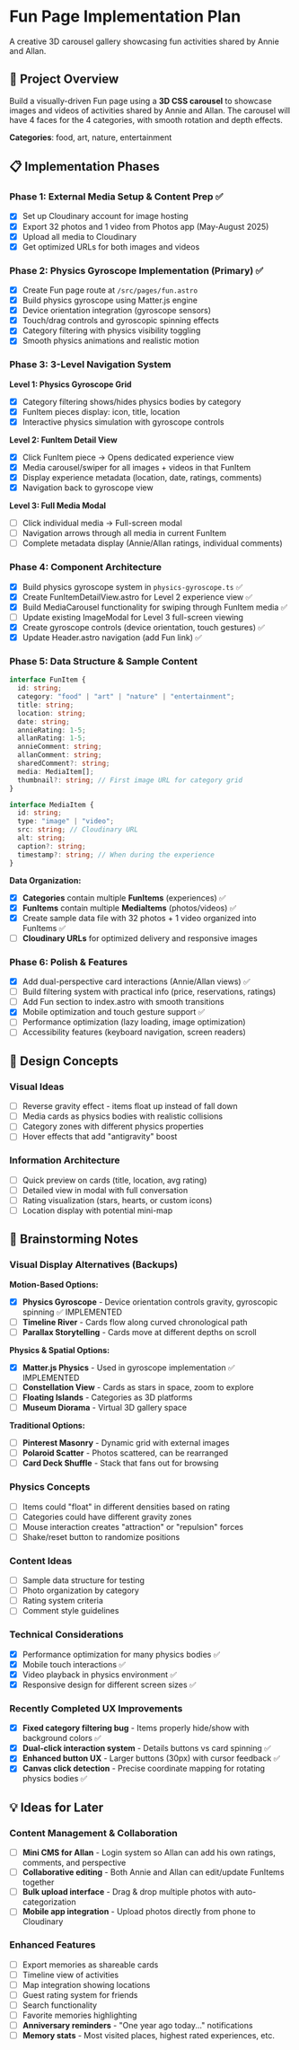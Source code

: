 # Fun Page Implementation Plan

A creative 3D carousel gallery showcasing fun activities shared by Annie and Allan.

## 🎯 Project Overview

Build a visually-driven Fun page using a **3D CSS carousel** to showcase images and videos of activities shared by Annie and Allan. The carousel will have 4 faces for the 4 categories, with smooth rotation and depth effects.

**Categories**: food, art, nature, entertainment

## 📋 Implementation Phases

### **Phase 1: External Media Setup & Content Prep** ✅
- [x] Set up Cloudinary account for image hosting
- [x] Export 32 photos and 1 video from Photos app (May-August 2025)
- [x] Upload all media to Cloudinary
- [x] Get optimized URLs for both images and videos

### **Phase 2: Physics Gyroscope Implementation (Primary)** ✅
- [x] Create Fun page route at `/src/pages/fun.astro`
- [x] Build physics gyroscope using Matter.js engine
- [x] Device orientation integration (gyroscope sensors)
- [x] Touch/drag controls and gyroscopic spinning effects
- [x] Category filtering with physics visibility toggling
- [x] Smooth physics animations and realistic motion

### **Phase 3: 3-Level Navigation System**
**Level 1: Physics Gyroscope Grid**
- [x] Category filtering shows/hides physics bodies by category
- [x] FunItem pieces display: icon, title, location
- [x] Interactive physics simulation with gyroscope controls

**Level 2: FunItem Detail View**
- [x] Click FunItem piece → Opens dedicated experience view
- [x] Media carousel/swiper for all images + videos in that FunItem
- [x] Display experience metadata (location, date, ratings, comments)
- [x] Navigation back to gyroscope view

**Level 3: Full Media Modal**
- [ ] Click individual media → Full-screen modal
- [ ] Navigation arrows through all media in current FunItem
- [ ] Complete metadata display (Annie/Allan ratings, individual comments)

### **Phase 4: Component Architecture**
- [x] Build physics gyroscope system in `physics-gyroscope.ts` ✅
- [x] Create FunItemDetailView.astro for Level 2 experience view ✅
- [x] Build MediaCarousel functionality for swiping through FunItem media ✅
- [ ] Update existing ImageModal for Level 3 full-screen viewing
- [x] Create gyroscope controls (device orientation, touch gestures) ✅
- [x] Update Header.astro navigation (add Fun link) ✅

### **Phase 5: Data Structure & Sample Content**

```typescript
interface FunItem {
  id: string;
  category: "food" | "art" | "nature" | "entertainment";
  title: string;
  location: string;
  date: string;
  annieRating: 1-5;
  allanRating: 1-5;
  annieComment: string;
  allanComment: string;
  sharedComment?: string;
  media: MediaItem[];
  thumbnail?: string; // First image URL for category grid
}

interface MediaItem {
  id: string;
  type: "image" | "video";
  src: string; // Cloudinary URL
  alt: string;
  caption?: string;
  timestamp?: string; // When during the experience
}
```

**Data Organization:**
- [x] **Categories** contain multiple **FunItems** (experiences) ✅
- [x] **FunItems** contain multiple **MediaItems** (photos/videos) ✅
- [x] Create sample data file with 32 photos + 1 video organized into FunItems ✅
- [ ] **Cloudinary URLs** for optimized delivery and responsive images

### **Phase 6: Polish & Features**
- [x] Add dual-perspective card interactions (Annie/Allan views) ✅
- [ ] Build filtering system with practical info (price, reservations, ratings)
- [ ] Add Fun section to index.astro with smooth transitions
- [x] Mobile optimization and touch gesture support ✅
- [ ] Performance optimization (lazy loading, image optimization)
- [ ] Accessibility features (keyboard navigation, screen readers)

## 🎨 Design Concepts

### Visual Ideas
- [ ] Reverse gravity effect - items float up instead of fall down
- [ ] Media cards as physics bodies with realistic collisions
- [ ] Category zones with different physics properties
- [ ] Hover effects that add "antigravity" boost

### Information Architecture
- [ ] Quick preview on cards (title, location, avg rating)
- [ ] Detailed view in modal with full conversation
- [ ] Rating visualization (stars, hearts, or custom icons)
- [ ] Location display with potential mini-map

## 📝 Brainstorming Notes

### Visual Display Alternatives (Backups)

**Motion-Based Options:**
- [x] **Physics Gyroscope** - Device orientation controls gravity, gyroscopic spinning ✅ IMPLEMENTED
- [ ] **Timeline River** - Cards flow along curved chronological path
- [ ] **Parallax Storytelling** - Cards move at different depths on scroll

**Physics & Spatial Options:**
- [x] **Matter.js Physics** - Used in gyroscope implementation ✅ IMPLEMENTED
- [ ] **Constellation View** - Cards as stars in space, zoom to explore
- [ ] **Floating Islands** - Categories as 3D platforms
- [ ] **Museum Diorama** - Virtual 3D gallery space

**Traditional Options:**
- [ ] **Pinterest Masonry** - Dynamic grid with external images
- [ ] **Polaroid Scatter** - Photos scattered, can be rearranged
- [ ] **Card Deck Shuffle** - Stack that fans out for browsing

### Physics Concepts
- [ ] Items could "float" in different densities based on rating
- [ ] Categories could have different gravity zones
- [ ] Mouse interaction creates "attraction" or "repulsion" forces
- [ ] Shake/reset button to randomize positions

### Content Ideas
- [ ] Sample data structure for testing
- [ ] Photo organization by category
- [ ] Rating system criteria
- [ ] Comment style guidelines

### Technical Considerations
- [x] Performance optimization for many physics bodies ✅
- [x] Mobile touch interactions ✅
- [x] Video playback in physics environment ✅
- [x] Responsive design for different screen sizes ✅

### Recently Completed UX Improvements
- [x] **Fixed category filtering bug** - Items properly hide/show with background colors ✅
- [x] **Dual-click interaction system** - Details buttons vs card spinning ✅
- [x] **Enhanced button UX** - Larger buttons (30px) with cursor feedback ✅
- [x] **Canvas click detection** - Precise coordinate mapping for rotating physics bodies ✅

## 💡 Ideas for Later

### **Content Management & Collaboration**
- [ ] **Mini CMS for Allan** - Login system so Allan can add his own ratings, comments, and perspective
- [ ] **Collaborative editing** - Both Annie and Allan can edit/update FunItems together
- [ ] **Bulk upload interface** - Drag & drop multiple photos with auto-categorization
- [ ] **Mobile app integration** - Upload photos directly from phone to Cloudinary

### **Enhanced Features**
- [ ] Export memories as shareable cards
- [ ] Timeline view of activities
- [ ] Map integration showing locations
- [ ] Guest rating system for friends
- [ ] Search functionality
- [ ] Favorite memories highlighting
- [ ] **Anniversary reminders** - "One year ago today..." notifications
- [ ] **Memory stats** - Most visited places, highest rated experiences, etc.